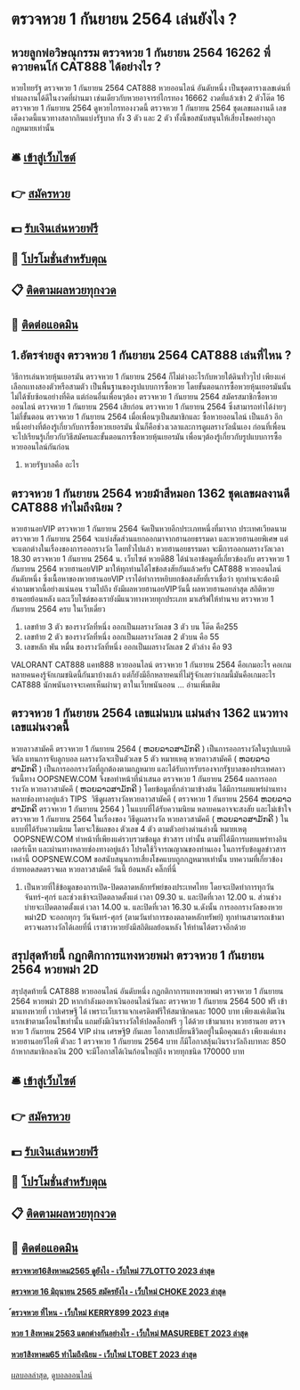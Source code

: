 # ตรวจหวย 1 กันยายน 2564 เล่นยังไง ?
## หวยลูกพ่อวิษณุกรรม ตรวจหวย 1 กันยายน 2564 16262 พี่ควายคนโก้ CAT888 ได้อย่างไร ?
หวยไทยรัฐ ตรวจหวย 1 กันยายน 2564 CAT888 หวยออนไลน์ อันดับหนึ่ง เป็นชุดตารางเลขเด่นที่ทำผลงานได้ดีในงวดที่ผ่านมา เช่นเดียวกับหวยอาจารย์ไกรทอง 16662 งวดที่แล้วเข้า 2 ตัวโต๊ด 16 ตรวจหวย 1 กันยายน 2564 ดูหวยไกรทองงวดนี้ ตรวจหวย 1 กันยายน 2564 ชุดเลขผลงานดี เลขเด็ดงวดนี้แนวทางสลากกินแบ่งรัฐบาล ทั้ง 3 ตัว และ 2 ตัว ทั้งนี้ขอสนับสนุนให้เสี่ยงโชคอย่างถูกกฎหมายเท่านั้น

## 🛎 [เข้าสู่เว็บไซต์](https://bit.ly/3BG5bNw)
## 👉 [สมัครหวย](https://bit.ly/3BG5bNw)
## 💵 [รับเงินเล่นหวยฟรี](https://bit.ly/3C3mvgS)
## 👑 [โปรโมชั่นสำหรับตุณ](https://bit.ly/3C3mvgS)
## 📋 [ติดตามผลหวยทุกงวด](https://bit.ly/3C3mvgS)
## 📱 [ติดต่อแอดมิน](https://bit.ly/3C3mvgS)

## 1.อัตรจ่ายสูง ตรวจหวย 1 กันยายน 2564 CAT888 เล่นที่ไหน ?
วิธีการเล่นหวยหุ้นเยอรมัน ตรวจหวย 1 กันยายน 2564 ก็ไม่ต่างอะไรกับหวยใต้ดินทั่วๆไป เพียงเเค่เลือกเเทงสองตัวหรือสามตัว เป็นพื้นฐานของรูปแบบการซื้อหวย โดยขั้นตอนการซื้อหวยหุ้นเยอรมันนั้น ไม่ได้ซับซ้อนอย่างที่คิด แต่ก่อนอื่นเพื่อนๆต้อง ตรวจหวย 1 กันยายน 2564 สมัครสมาชิกซื้อหวยออนไลน์ ตรวจหวย 1 กันยายน 2564 เสียก่อน ตรวจหวย 1 กันยายน 2564 ซึ่งสามารถทำได้ง่ายๆไม่กี่ขั้นตอน ตรวจหวย 1 กันยายน 2564 เมื่อเพื่อนๆเป็นสมาชิกและ ซื้อหวยออนไลน์ เป็นแล้ว อีกหนึ่งอย่างที่ต้องรู้เกี่ยวกับการซื้อหวยเยอรมัน นั่นก็คือช่วงเวลาและการดูผลรางวัลนั่นเอง
ก่อนที่เพื่อนจะไปเรียนรู้เกี่ยวกับวิธีสมัครและขั้นตอนการซื้อหวยหุ้นเยอรมัน เพื่อนๆต้องรู้เกี่ยวกับรูปแบบการซื้อหวยออนไลน์กันก่อน
1. หวยรัฐบาลคือ อะไร

## ตรวจหวย 1 กันยายน 2564 หวยม้าสีหมอก 1362 ชุดเลขผลงานดี CAT888 ทำไมถึงนิยม ?
หวยฮานอยVIP ตรวจหวย 1 กันยายน 2564 จัดเป็นหวยอีกประเภทหนึ่งที่มาจาก ประเทศเวียดนาม ตรวจหวย 1 กันยายน 2564 จะแบ่งสัดส่วนแยกออกมาจากฮานอยธรรมดา และหวยฮานอยพิเศษ แต่จะแตกต่างในเรื่องของการออกรางวัล โดยทั่วไปแล้ว หวยฮานอยธรรมดา จะมีการออกผลรางวัลเวลา 18.30 ตรวจหวย 1 กันยายน 2564 น.
เว็บไซต์ หวยดี88 ได้นำเอาข้อมูลที่เกี่ยวข้องกับ ตรวจหวย 1 กันยายน 2564 หวยฮานอยVIP มาให้ทุกท่านได้ไขข้อสงสัยกันแล้วครับ CAT888 หวยออนไลน์ อันดับหนึ่ง ซึ่งเนื้อหาของหวยฮานอยVIP เราได้ทำการหยิบยกข้อสงสัยที่เราเชื่อว่า ทุกท่านจะต้องมีคำถามพวกนี้อย่างแน่นอน รวมไปถึง ยังมีผลหวยฮานอยVIPวันนี้ ผลหวยฮานอยล่าสุด สถิติหวยฮานอยย้อนหลัง และเว็บไซต์ของเรายังมีแนวทางหวยทุกประเภท มาเสริฟให้ท่านจบ ตรวจหวย 1 กันยายน 2564 ครบ ในเว็บเดี่ยว
1. เลขท้าย 3 ตัว ของรางวัลที่หนึ่ง ออกเป็นผลรางวัลเลข 3 ตัว บน โต๊ด คือ255
2. เลขท้าย 2 ตัว ของรางวัลที่หนึ่ง ออกเป็นผลรางวัลเลข 2 ตัวบน คือ 55
3. เลขหลัก พัน หมื่น ของรางวัลที่หนึ่ง ออกเป็นผลรางวัลเลข 2 ตัวล่าง คือ 93

VALORANT CAT888 แคท888 หวยออนไลน์ ตรวจหวย 1 กันยายน 2564 คือเกมอะไร คอเกมหลายคนคงรู้จักเกมชนิดนี้กันมาบ้างแล้ว แต่ก็ยังมีอีกหลายคนที่ไม่รู้จักเลยว่าเกมนี้มันคือเกมอะไร CAT888 นักพนันอาจจะเคยเห็นผ่านๆ ตาในเว็บพนันออน … อ่านเพิ่มเติม

## ตรวจหวย 1 กันยายน 2564 เลขแม่นบน แม่นล่าง 1362 แนวทางเลขแม่นงวดนี้
หวยลาวสามัคคี ตรวจหวย 1 กันยายน 2564 ( ຫວຍລາວສາມັກຄີ ) เป็นการออกรางวัลในรูปแบบดิจิตัล แทนการจับลูกบอล ผลรางวัลจะเป็นตัวเลข 5 ตัว
หมายเหตุ หวยลาวสามัคคี ( ຫວຍລາວສາມັກຄີ ) เป็นการออกรางวัลที่ถูกต้องตามกฎหมาย และได้รับการรับรองจากรัฐบาลของประเทศลาว
วันนี้ทาง OOPSNEW.COM จึงขอทำหน้าที่นำเสนอ ตรวจหวย 1 กันยายน 2564 ผลการออกรางวัล หวยลาวสามัคคี ( ຫວຍລາວສາມັກຄີ ) โดยข้อมูลที่กล่าวมาข้างต้น ได้มีการเผยแพร่ผ่านทางหลายช่องทางอยู่แล้ว
TIPS  วิธีดูผลรางวัลหวยลาวสามัคคี ( ตรวจหวย 1 กันยายน 2564 ຫວຍລາວສາມັກຄີ ตรวจหวย 1 กันยายน 2564 ) ในแบบที่ได้รับความนิยม
หลายคนอาจจะสงสัย และไม่เข้าใจ ตรวจหวย 1 กันยายน 2564 ในเรื่องของ วิธีดูผลรางวัล หวยลาวสามัคคี ( ຫວຍລາວສາມັກຄີ ) ในแบบที่ได้รับความนิยม โดยจะใช้ผลของ ตัวเลข 4 ตัว ตามตัวอย่างด่านล่างนี้
หมายเหตุ  OOPSNEW.COM ทำหน้าที่เพียงแค่รวบรวมข้อมูล ข่าวสาร เท่านั้น ตามที่ได้มีการเผยแพร่ทางอินเตอร์เน็ท และผ่านทางหลายช่องทางอยู่แล้ว โปรดใช้วิจารณญาณของท่านเอง ในการรับข้อมูลข่าวสารเหล่านี้ OOPSNEW.COM ขอสนับสนุนการเสี่ยงโชคแบบถูกกฎหมายเท่านั้น
บทความที่เกี่ยวข้อง
 ถ่ายทอดสดตรวจผล หวยลาวสามัคคี วันนี้ ย้อนหลัง คลิ๊กที่นี่  
1. เป็นหวยที่ใช้ข้อมูลของการเปิด-ปิดตลาดหลักทรัพย์ของประเทศไทย โดยจะเปิดทำการทุกวันจันทร์-ศุกร์ และช่วงเช้าจะเปิดตลาดตั้งแต่ เวลา 09.30 น. และปิดที่เวลา 12.00 น. ส่วนช่วงบ่ายจะเปิดตลาดตั้งแต่ เวลา 14.00 น. และปิดที่เวลา 16.30 น.ดังนั้น การออกรางวัลของหวยพม่า2D จะออกทุกๆ วันจันทร์-ศุกร์ (ตามวันทำการของตลาดหลักทรัพย์) ทุกท่านสามารถเข้ามาตรวจผลรางวัลได้เลยที่นี่ เราชาวหวยยังมีสถิติผลย้อนหลัง ให้ท่านได้ตรวจอีกด้วย

## สรุปสุดท้ายนี้ กฏกติกาการแทงหวยพม่า ตรวจหวย 1 กันยายน 2564 หวยพม่า 2D
สรุปสุดท้ายนี้ CAT888 หวยออนไลน์ อันดับหนึ่ง กฏกติกาการแทงหวยพม่า ตรวจหวย 1 กันยายน 2564 หวยพม่า 2D หากกำลังมองหาเงินออนไลน์วันละ ตรวจหวย 1 กันยายน 2564 500 ฟรี เข้ามาแทงหวยที่ เวปเศรษฐี ได้ เพราะเว็บเราแจกเครดิตฟรีให้สมาชิกคนละ 1000 บาท เพียงแค่เติมเงินแรกเข้าตามเงื่อนไขเท่านั้น แถมยังมีเงินรางวัลให้ปลดล็อกฟรี ๆ ได้ด้วย เข้ามาแทง หวยฮานอย ตรวจหวย 1 กันยายน 2564 VIP ผ่าน เศรษฐี9 กันเลย โอกาสเปลี่ยนชีวิตอยู่ในมือคุณแล้ว เพียงแค่แทง หวยฮานอยวีไอพี ตัวละ 1 ตรวจหวย 1 กันยายน 2564 บาท ก็มีโอกาสลุ้นเงินรางวัลถึงบาทละ 850 ถ้าหากสมาชิกลงเงิน 200 จะมีโอกาสได้เงินก้อนใหญ่ถึง หวยทุกชนิด 170000 บาท

## 🛎 [เข้าสู่เว็บไซต์](https://bit.ly/3BG5bNw)
## 👉 [สมัครหวย](https://bit.ly/3BG5bNw)
## 💵 [รับเงินเล่นหวยฟรี](https://bit.ly/3C3mvgS)
## 👑 [โปรโมชั่นสำหรับตุณ](https://bit.ly/3C3mvgS)
## 📋 [ติดตามผลหวยทุกงวด](https://bit.ly/3C3mvgS)
## 📱 [ติดต่อแอดมิน](https://bit.ly/3C3mvgS)

#### [ตรวจหวย16สิงหาคม2565 ดูยังไง - เว็บใหม่ 77LOTTO 2023 ล่าสุด](https://atom.io/themes/ตรวจหวย16สิงหาคม2565%20ดูยังไง%20-%20เว็บใหม่%2077lotto%202023%20ล่าสุด)
#### [ตรวจหวย 16 มิถุนายน 2565 สมัครยังไง - เว็บใหม่ CHOKE 2023 ล่าสุด](https://atom.io/themes/ตรวจหวย%2016%20มิถุนายน%202565%20สมัครยังไง%20-%20เว็บใหม่%20choke%202023%20ล่าสุด)
#### [์ตรวจหวย ที่ไหน - เว็บใหม่ KERRY899 2023 ล่าสุด](https://atom.io/themes/์ตรวจหวย%20ที่ไหน%20-%20เว็บใหม่%20kerry899%202023%20ล่าสุด)
#### [หวย 1 สิงหาคม 2563 แตกต่างกันอย่างไร - เว็บใหม่ MASUREBET 2023 ล่าสุด](https://atom.io/themes/หวย%201%20สิงหาคม%202563%20แตกต่างกันอย่างไร%20-%20เว็บใหม่%20masurebet%202023%20ล่าสุด)
#### [หวย1สิงหาคม65 ทำไมถึงนิยม - เว็บใหม่ LTOBET 2023 ล่าสุด](https://atom.io/themes/หวย1สิงหาคม65%20ทำไมถึงนิยม%20-%20เว็บใหม่%20ltobet%202023%20ล่าสุด)

[ผลบอลล่าสุด](https://siamsport.tv "ผลบอลล่าสุด"), [ดูบอลออนไลน์](https://siamsport.tv/ดูบอลสด "ดูบอลออนไลน์")